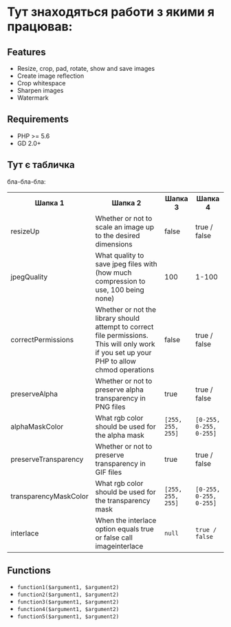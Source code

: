 # Тут знаходяться работи з якими я працював:


## Features

  - Resize, crop, pad, rotate, show and save images
  - Create image reflection
  - Crop whitespace
  - Sharpen images
  - Watermark



## Requirements

  - PHP >= 5.6
  - GD 2.0+



## Тут є табличка

 бла-бла-бла:

<table>
    <tr>
        <th>Шапка 1</th>
        <th>Шапка 2</th>
        <th>Шапка 3</th>
        <th>Шапка 4</th>
    </tr>
    <tr>
        <td>resizeUp</td>
        <td>Whether or not to scale an image up to the desired dimensions</td>
        <td>false</td>
        <td>true / false</td>
    </tr>
    <tr>
        <td>jpegQuality</td>
        <td>What quality to save jpeg files with (how much compression to use, 100 being none)</td>
        <td>100</td>
        <td>1-100</td>
    </tr>
    <tr>
        <td>correctPermissions</td>
        <td>Whether or not the library should attempt to correct file permissions. This will only work if you set up your PHP to allow chmod operations</td>
        <td>false</td>
        <td>true / false</td>
    </tr>
    <tr>
        <td>preserveAlpha</td>
        <td>Whether or not to preserve alpha transparency in PNG files</td>
        <td>true</td>
        <td>true / false</td>
    </tr>
    <tr>
        <td>alphaMaskColor</td>
        <td>What rgb color should be used for the alpha mask</td>
        <td><code>[255, 255, 255]</code></td>
        <td><code>[0-255, 0-255, 0-255]</code></td>
    </tr>
    <tr>
        <td>preserveTransparency</td>
        <td>Whether or not to preserve transparency in GIF files</td>
        <td>true</td>
        <td>true / false</td>
    </tr>
    <tr>
        <td>transparencyMaskColor</td>
        <td>What rgb color should be used for the transparency mask</td>
        <td><code>[255, 255, 255]</code></td>
        <td><code>[0-255, 0-255, 0-255]</code></td>
    </tr>
    <tr>
        <td>interlace</td>
        <td>When the interlace option equals true or false call imageinterlace</td>
        <td><code>null</code></td>
        <td><code>true / false</code></td>
    </tr>
</table>

## Functions

  * `function1($argument1, $argument2)`
  * `function2($argument1, $argument2)`
  * `function3($argument1, $argument2)`
  * `function4($argument1, $argument2)`
  * `function5($argument1, $argument2)`
  

